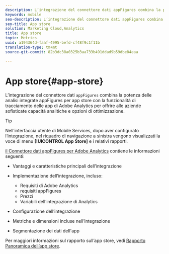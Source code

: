 ```yaml
---
description: L’integrazione del connettore dati appFigures combina la potenza delle analisi integrate appFigures per app store con la funzionalità di tracciamento delle app di Adobe Analytics per offrire alle aziende sofisticate capacità analitiche e opzioni di ottimizzazione.
keywords: mobile
seo-description: L’integrazione del connettore dati appFigures combina la potenza delle analisi integrate appFigures per app store con la funzionalità di tracciamento delle app di Adobe Analytics per offrire alle aziende sofisticate capacità analitiche e opzioni di ottimizzazione.
seo-title: App store
solution: Marketing Cloud,Analytics
title: App store
topic: Metrics
uuid: a194364d-faaf-4995-befd-cf48f9c1f11b
translation-type: tm+mt
source-git-commit: 82b3dc38a0325b3aa733b491ddad9b59dbe84eaa

---
```



# App store{#app-store}

L’integrazione del connettore dati `appFigures` combina la potenza delle analisi integrate appFigures per app store con la funzionalità di tracciamento delle app di Adobe Analytics per offrire alle aziende sofisticate capacità analitiche e opzioni di ottimizzazione.

>[!TIP]
>
>Nell’interfaccia utente di Mobile Services, dopo aver configurato l’integrazione, nel riquadro di navigazione a sinistra vengono visualizzati la voce di menu **[!UICONTROL App Store]** e i relativi rapporti.

[il Connettore dati appFigures per Adobe Analytics](https://docs.adobe.com/content/help/en/analytics/import/dataconnectors/appfigures/appfigures-overview.html) contiene le informazioni seguenti:

* Vantaggi e caratteristiche principali dell’integrazione
* Implementazione dell’integrazione, incluso:

   * Requisiti di Adobe Analytics
   * requisiti appFigures
   * Prezzi
   * Variabili dell’integrazione di Analytics

* Configurazione dell’integrazione
* Metriche e dimensioni incluse nell’integrazione
* Segmentazione dei dati dell&#39;app

Per maggiori informazioni sul rapporto sull’app store, vedi  [Rapporto Panoramica dell’app store](/help/using/usage/c-app-store-store-performance.md).
